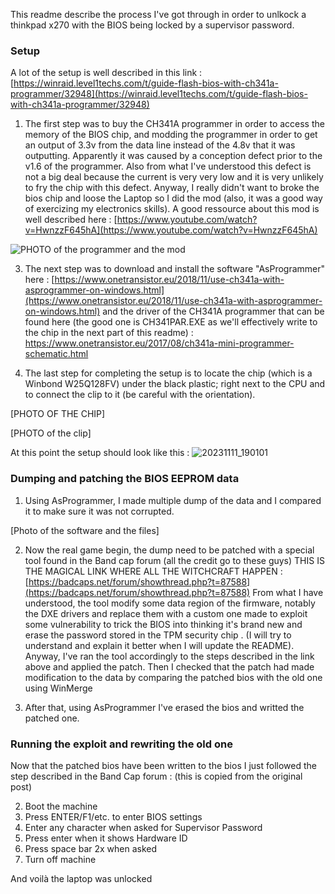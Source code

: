 This readme describe the process I've got through in order to unlkock a thinkpad x270 with the BIOS being locked by a supervisor password.

### Setup
A lot of the setup is well described in this link : [https://winraid.level1techs.com/t/guide-flash-bios-with-ch341a-programmer/32948](https://winraid.level1techs.com/t/guide-flash-bios-with-ch341a-programmer/32948)

1. The first step was to buy the CH341A programmer in order to access the memory of the BIOS chip, and modding the programmer in order to get an output of 3.3v from the data line instead of the 4.8v that it was outputting. 
Apparently it was caused by a conception defect prior to the v1.6 of the programmer. 
Also from what I've understood this defect is not a big deal because the current is very very low and it is very unlikely to fry the chip with this defect. 
Anyway, I really didn't want to broke the bios chip and loose the Laptop so I did the mod (also, it was a good way of exercizing my electronics skills).
A good ressource about this mod is well described here : [https://www.youtube.com/watch?v=HwnzzF645hA](https://www.youtube.com/watch?v=HwnzzF645hA)

![PHOTO of the programmer and the mod](https://github.com/Tictactouc/x270_BIOS_Reset/Doc/photos/IMG_3250.jpeg)


3. The next step was to download and install the software "AsProgrammer" here : [https://www.onetransistor.eu/2018/11/use-ch341a-with-asprogrammer-on-windows.html](https://www.onetransistor.eu/2018/11/use-ch341a-with-asprogrammer-on-windows.html)
   and the driver of the CH341A programmer that can be found here (the good one is CH341PAR.EXE as we'll effectively write to the chip in the next part of this readme) : [https://www.onetransistor.eu/2017/08/ch341a-mini-programmer-schematic.html
](https://www.onetransistor.eu/2017/08/ch341a-mini-programmer-schematic.html)

5. The last step for completing the setup is to locate the chip (which is a Winbond W25Q128FV) under the black plastic; right next to the CPU and to connect the clip to it (be careful with the orientation).

[PHOTO OF THE CHIP]

[PHOTO of the clip]



At this point the setup should look like this :
![20231111_190101](https://github.com/Tictactouc/x270_BIOS_Reset/assets/63233669/7479412d-8792-4a1b-9f1e-b559a1c869f9)

### Dumping and patching the BIOS EEPROM data

1. Using AsProgrammer, I made multiple dump of the data and I compared it to make sure it was not corrupted.

[Photo of the software and the files]

2. Now the real game begin, the dump need to be patched with a special tool found in the Band cap forum (all the credit go to these guys) THIS IS THE MAGICAL LINK WHERE ALL THE WITCHCRAFT HAPPEN : [https://badcaps.net/forum/showthread.php?t=87588](https://badcaps.net/forum/showthread.php?t=87588)
From what I have understood, the tool modify some data region of the firmware, notably the DXE drivers and replace them with a custom one made to exploit some vulnerability to trick the BIOS into thinking it's brand new and erase the password stored in the TPM security chip . (I will try to understand and explain it better when I will update the README).
Anyway, I've ran the tool accordingly to the steps described in the link above and applied the patch. Then I checked that the patch had made modification to the data by comparing the patched bios with the old one using WinMerge

1. After that, using AsProgrammer I've erased the bios and writted the patched one.

### Running the exploit and rewriting the old one

Now that the patched bios have been written to the bios I just followed the step described in the Band Cap forum :
(this is copied from the original post)

2. Boot the machine
3. Press ENTER/F1/etc. to enter BIOS settings
4. Enter any character when asked for Supervisor Password
5. Press enter when it shows Hardware ID
6. Press space bar 2x when asked
7. Turn off machine

And voilà the laptop was unlocked
